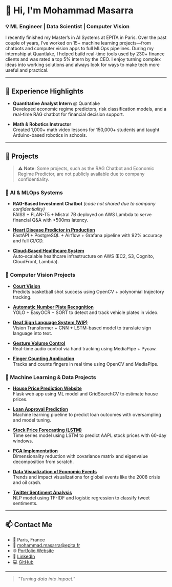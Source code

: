 
# 👋 Hi, I'm Mohammad Masarra

### 💡 ML Engineer | Data Scientist | Computer Vision

I recently finished my Master’s in AI Systems at EPITA in Paris. Over the past couple of years, I’ve worked on 15+ machine learning projects—from chatbots and computer vision apps to full MLOps pipelines. During my internship at Quantlake, I helped build real-time tools used by 230+ finance clients and was rated a top 5% intern by the CEO. I enjoy turning complex ideas into working solutions and always look for ways to make tech more useful and practical.

---

## 💼 Experience Highlights

- **Quantitative Analyst Intern** @ Quantlake  
  Developed economic regime predictors, risk classification models, and a real-time RAG chatbot for financial decision support.

- **Math & Robotics Instructor**  
  Created 1,000+ math video lessons for 150,000+ students and taught Arduino-based robotics in schools.

---

## 🚀 Projects

> ⚠️ **Note**: Some projects, such as the RAG Chatbot and Economic Regime Predictor, are not publicly available due to company confidentiality.

### 🔹 AI & MLOps Systems
- **RAG-Based Investment Chatbot** *(code not shared due to company confidentiality)*  
  FAISS + FLAN-T5 + Mistral 7B deployed on AWS Lambda to serve financial Q&A with <500ms latency.

- **[Heart Disease Predictor in Production](https://github.com/Mohammad8931/Machine-Learning-Projects/tree/main/Heart%20Disease%20Classifier%20Into%20Production)**  
  FastAPI + PostgreSQL + Airflow + Grafana pipeline with 92% accuracy and full CI/CD.

- **[Cloud-Based Healthcare System](https://github.com/Mohammad8931/Projects/tree/main/Healthcare%20System%20AWS)**  
  Auto-scalable healthcare infrastructure on AWS (EC2, S3, Cognito, CloudFront, Lambda).

### 🔹 Computer Vision Projects
- **[Court Vision](https://github.com/Mohammad8931/Projects/tree/main/Court%20Vision)**  
  Predicts basketball shot success using OpenCV + polynomial trajectory tracking.

- **[Automatic Number Plate Recognition](https://github.com/Mohammad8931/Machine-Learning-Projects/tree/main/Automatic%20Number%20Plate%20Recognition)**  
  YOLO + EasyOCR + SORT to detect and track vehicle plates in video.

- **[Deaf Sign Language System (WIP)](https://github.com/Mohammad8931/Projects/tree/main/Deaf%20Sign%20Language%20System)**  
  Vision Transformer + CNN + LSTM-based model to translate sign language into text.

- **[Gesture Volume Control](https://github.com/Mohammad8931/Projects/tree/main/Gesture%20Volume%20Control)**  
  Real-time audio control via hand tracking using MediaPipe + Pycaw.

- **[Finger Counting Application](https://github.com/Mohammad8931/Projects/tree/main/Finger%20Counting)**  
  Tracks and counts fingers in real time using OpenCV and MediaPipe.

### 🔹 Machine Learning & Data Projects
- **[House Price Prediction Website](https://github.com/Mohammad8931/Machine-Learning-Projects/tree/main/House%20Price%20Prediction%20Website)**  
  Flask web app using ML model and GridSearchCV to estimate house prices.

- **[Loan Approval Prediction](https://github.com/Mohammad8931/Projects/tree/main/Loan%20Approval)**  
  Machine learning pipeline to predict loan outcomes with oversampling and model tuning.

- **[Stock Price Forecasting (LSTM)](https://github.com/Mohammad8931/Projects/tree/main/Stock%20Price%20Forecasting)**  
  Time series model using LSTM to predict AAPL stock prices with 60-day windows.

- **[PCA Implementation](https://github.com/Mohammad8931/Machine-Learning-Projects/tree/main/Principal%20Component%20Analysis)**  
  Dimensionality reduction with covariance matrix and eigenvalue decomposition from scratch.

- **[Data Visualization of Economic Events](https://github.com/Mohammad8931/Machine-Learning-Projects/tree/main/Data%20Visualization%20Project)**  
  Trends and impact visualizations for global events like the 2008 crisis and oil crash.

- **[Twitter Sentiment Analysis](https://github.com/Mohammad8931/Machine-Learning-Projects/tree/main/Sentiment%20Analysis%20on%20Tweets)**  
  NLP model using TF-IDF and logistic regression to classify tweet sentiments.

---

## 📫 Contact Me

- 📍 Paris, France  
- 📧 mohammad.masarra@epita.fr  
- 🌐 [Portfolio Website](https://your-portfolio-url.com)  
- 💼 [LinkedIn](https://www.linkedin.com/in/mohammadmasarra/)  
- 💻 [GitHub](https://github.com/Mohammad8931)

---

> _"Turning data into impact."_
